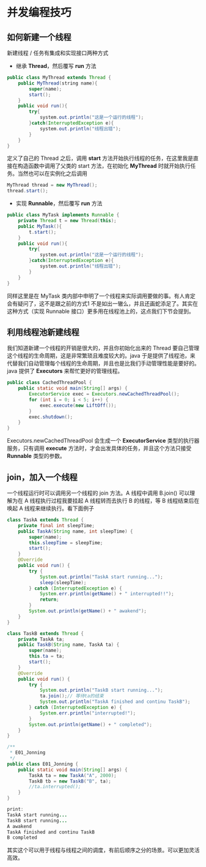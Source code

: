 # 并发编程技巧

## 如何新建一个线程

新建线程 / 任务有集成和实现接口两种方式

- 继承 **Thread**，然后覆写 **run** 方法

```java
public class MyThread extends Thread {
    public MyThread(string name){
        super(name);
        start();
    }
    public void run(){
        try{
            system.out.println("这是一个运行的线程");
        }catch(InterruptedException e){
            system.out.println("线程出错");
        }
    }
}
```

定义了自己的 Thread 之后，调用 **start** 方法开始执行线程的任务，在这里我是直接在构造函数中调用了父类的 start 方法，在初始化  **MyThread** 时就开始执行任务。当然也可以在实例化之后调用

```java
MyThread thread = new MyThread();
thread.start();
```

- 实现 **Runnable**，然后覆写 **run** 方法

```java
public class MyTask implements Runnable {
    private Thread t = new Thread(this);
    public MyTask(){
        t.start();
    }
    public void run(){
        try{
            system.out.println("这是一个运行的线程");
        }catch(InterruptedException e){
            system.out.println("线程出错");
        }
    }
}
```

同样这里是在 MyTask 类内部中申明了一个线程来实际调用要做的事。有人肯定会有疑问了，这不是跟之前的方式1 不是如出一辙么，并且还画蛇添足了。其实在这种方式（实现 Runnable 接口）更多用在线程池上的，这点我们下节会提到。

## 利用线程池新建线程

我们知道新建一个线程的开销是很大的，并且你初始化出来的 Thread 要自己管理这个线程的生命周期，这是非常繁琐且难度较大的。java 于是提供了线程池，来代替我们自动管理每个线程的生命周期，并且也是比我们手动管理性能是要好的。java 提供了 **Executors** 来帮忙更好的管理线程。

```java
public class CachedThreadPool {
    public static void main(String[] args) {
        ExecutorService exec = Executors.newCachedThreadPool();
        for (int i = 0; i < 5; i++) {
            exec.execute(new LiftOff());
        }
        exec.shutdown();
    }
}
```

Executors.newCachedThreadPool 会生成一个 **ExecutorService** 类型的执行器服务，只有调用 **execute** 方法时，才会出发具体的任务，并且这个方法只接受 **Runnable** 类型的参数。

## join，加入一个线程

一个线程运行时可以调用另一个线程的 join 方法。A 线程中调用 B.join() 可以理解为在 A 线程执行过程我要挂起 A 线程转而去执行 B 的线程，等 B 线程结束后在唤起 A 线程来继续执行。看下面例子

```java
class TaskA extends Thread {
    private final int sleepTime;
    public TaskA(String name, int sleepTime) {
        super(name);
        this.sleepTime = sleepTime;
        start();
    }
    @Override
    public void run() {
        try {
            System.out.println("TaskA start running...");
            sleep(sleepTime);
        } catch (InterruptedException e) {
            System.err.println(getName() + " interrupted!!");
            return;
        }
        System.out.println(getName() + " awakend");
    }
}

class TaskB extends Thread {
    private TaskA ta;
    public TaskB(String name, TaskA ta) {
        super(name);
        this.ta = ta;
        start();
    }
    @Override
    public void run() {
        try {
            System.out.println("TaskB start running...");
            ta.join();// 等待ta的结束
            System.out.println("TaskA finished and continu TaskB");
        } catch (InterruptedException e) {
            System.err.println("interrupted!");
        }
        System.out.println(getName() + " completed");
    }
}

/**
 * E01_Jonning
 */
public class E01_Jonning {
    public static void main(String[] args) {
        TaskA ta = new TaskA("A", 2000);
        TaskB tb = new TaskB("B", ta);
      	//ta.interrupted();
    }
}

print:
TaskA start running...
TaskB start running...
A awakend
TaskA finished and continu TaskB
B completed
```

其实这个可以用于线程与线程之间的调度，有前后顺序之分的场景。可以更加灵活高效。